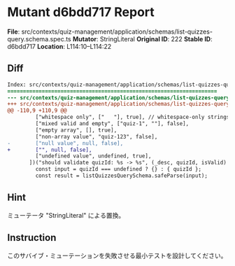# Mutant d6bdd717 Report

**File**: src/contexts/quiz-management/application/schemas/list-quizzes-query.schema.spec.ts
**Mutator**: StringLiteral
**Original ID**: 222
**Stable ID**: d6bdd717
**Location**: L114:10–L114:22

## Diff

```diff
Index: src/contexts/quiz-management/application/schemas/list-quizzes-query.schema.spec.ts
===================================================================
--- src/contexts/quiz-management/application/schemas/list-quizzes-query.schema.spec.ts	original
+++ src/contexts/quiz-management/application/schemas/list-quizzes-query.schema.spec.ts	mutated #222
@@ -110,9 +110,9 @@
         ["whitespace only", ["   "], true], // whitespace-only strings have length > 0
         ["mixed valid and empty", ["quiz-1", ""], false],
         ["empty array", [], true],
         ["non-array value", "quiz-123", false],
-        ["null value", null, false],
+        ["", null, false],
         ["undefined value", undefined, true],
       ])("should validate quizId: %s -> %s", (_desc, quizId, isValid) => {
         const input = quizId === undefined ? {} : { quizId };
         const result = listQuizzesQuerySchema.safeParse(input);
```

## Hint

ミューテータ "StringLiteral" による置換。

## Instruction

このサバイブ・ミューテーションを失敗させる最小テストを設計してください。
